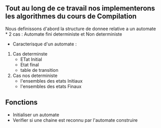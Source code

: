 ## Tout au long de ce travail nos implementerons les algorithmes du cours de Compilation 
Nous definissons d'abord la structure de donnee relative a un automate \
    * 2 cas : Automate fini deterministe et Non deterministe

- Caracterisque d'un automate : 

1. Cas determinste
    * ETat Initial
    * Etat final
    * table de transition 
2. Cas nos deterministe
    * l'ensembles des etats Initiaux
    * l'ensembles des etats Finaux

## Fonctions 

 - Initialiser un automate
 - Verifier si une chaine est reconnu par l'automate construire